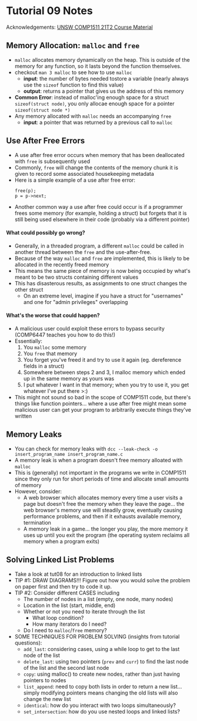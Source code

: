 # Tutorial 09 Notes
Acknowledgements: [UNSW COMP1511 21T2 Course Material](https://cgi.cse.unsw.edu.au/~cs1511/21T2/)

## Memory Allocation: `malloc` and `free`
* `malloc` allocates memory dynamically on the heap. This is outside of the memory for any function, so it lasts beyond the function themselves.
* checkout `man 3 malloc` to see how to use `malloc`
    - **input**: the number of bytes needed tostore a variable (nearly always use the `sizeof` function to find this value)
    - **output**: returns a pointer that gives us the address of this memory
* **Common Error**: instead of malloc'ing enough space for a struct `sizeof(struct node)`, you only allocae enough space for a pointer `sizeof(struct node *)`
* Any memory allocated with `malloc` needs an accompanying `free`
    - **input**: a pointer that was returned by a previous call to `malloc`

## Use After Free Errors
* A use after free error occurs when memory that has been deallocated with `free` is subsequently used
* Commonly, `free` will change the contents of the memory chunk it is given to record some associated housekeeping metadata
* Here is a simple example of a use after free error:
    ```
    free(p);    
    p = p->next;
    ```
* Another common way a use after free could occur is if a programmer frees some memory (for example, holding a struct) but forgets that it is still being used elsewhere in their code (probably via a different pointer)

#### What could possibly go wrong?
* Generally, in a threaded program, a different `malloc` could be called in another thread between the `free` and the use-after-free.
* Because of the way `malloc` and `free` are implemented, this is likely to be allocated in the recently freed memory
* This means the same piece of memory is now being occupied by what's meant to be two structs containing different values
* This has disasterous results, as assignments to one struct changes the other struct
    - On an extreme level, imagine if you have a struct for "usernames" and one for "admin privileges" overlapping

#### What's the worse that could happen?
* A malicious user could exploit these errors to bypass security (COMP6447 teaches you how to do this!)
* Essentially:
    1. You `malloc` some memory
    2. You `free` that memory
    3. You forget you've freed it and try to use it again (eg. dereference fields in a struct)
    4. Somewhere between steps 2 and 3, I malloc memory which ended up in the same memory as yours was
    5. I put whatever I want in that memory; when you try to use it, you get whatever I've put there >:)
* This might not sound so bad in the scope of COMP1511 code, but there's things like function pointers... where a use after free might mean some malicious user can get your program to arbitrarily execute things they've written

## Memory Leaks
* You can check for memory leaks with `dcc --leak-check -o insert_program_name insert_program_name.c`
* A memory leak is when a program doesn't free memory alloated with `malloc`
* This is (generally) not important in the programs we write in COMP1511 since they only run for short periods of time and allocate small amounts of memory
* However, consider:
    - A web browser which allocates memory every time a user visits a page but doesn't free the memory when they leave the page... the web browser's memory use will steadily grow, eventually causing performance problems, and then if it exhausts available memory, termination
    - A memory leak in a game... the longer you play, the more memory it uses up until you exit the program (the operating system reclaims all memory when a program exits)

## Solving Linked List Problems
* Take a look at tut08 for an introduction to linked lists
* TIP #1: DRAW DIAGRAMS!!! Figure out how you would solve the problem on paper first and then try to code it up.
* TIP #2: Consider different CASES including
    - The number of nodes in a list (empty, one node, many nodes)
    - Location in the list (start, middle, end)
    - Whether or not you need to iterate through the list
        - What loop condition?
        - How many iterators do I need?
    - Do I need to `malloc`/`free` memory?
* SOME TECHNIQUES FOR PROBLEM SOLVING (insights from tutorial questions):
    - `add_last`: considering cases, using a while loop to get to the last node of the list
    - `delete_last`: using two pointers (`prev` and `curr`) to find the last node of the list and the second last node
    - `copy`: using malloc() to create new nodes, rather than just having pointers to nodes
    - `list_append`: need to copy both lists in order to return a new list... simply modifying pointers means changing the old lists will also change the new list
    - `identical`: how do you interact with two loops simultaneously?
    * `set_intersection`: how do you use nested loops and linked lists?